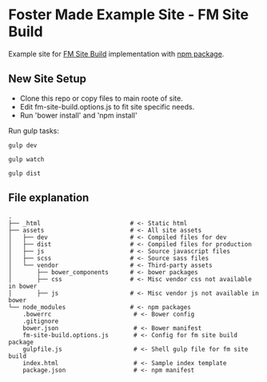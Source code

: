 # Foster Made Example Site - FM Site Build

Example site for [FM Site Build](https://github.com/fostermadeco/fm-site-build) implementation with [npm package](https://www.npmjs.com/package/fm-site-build).

## New Site Setup

* Clone this repo or copy files to main roote of site.
* Edit fm-site-build.options.js to fit site specific needs.
* Run 'bower install' and 'npm install'

Run gulp tasks:

```
gulp dev

gulp watch

gulp dist
```

## File explanation

```
.
├── _html                         # <- Static html
├── assets                        # <- All site assets
│   ├── dev                       # <- Compiled files for dev
│   ├── dist                      # <- Compiled files for production
│   ├── js                        # <- Source javascript files
│   ├── scss                      # <- Source sass files
│   └── vendor                    # <- Third-party assets
│       ├── bower_components      # <- bower packages
│       ├── css                   # <- Misc vendor css not available in bower
│       ├── js                    # <- Misc vendor js not available in bower
└── node_modules                  # <- npm packages
    .bowerrc                       # <- Bower config
    .gitignore                     
    bower.json                     # <- Bower manifest
    fm-site-build.options.js       # <- Config for fm site build package
    gulpfile.js                    # <- Shell gulp file for fm site build
    index.html                     # <- Sample index template
    package.json                   # <- npm manifest
```